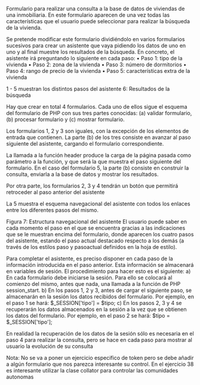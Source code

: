 Formulario para realizar una consulta a la base de datos de viviendas de una inmobiliaria.
En este formulario aparecen de una vez todas las características que el usuario puede seleccionar para realizar la búsqueda de la vivienda.

Se pretende modificar este formulario dividiéndolo en varios formularios sucesivos para crear un asistente que vaya pidiendo los datos de uno en uno y al final muestre los resultados de la búsqueda. En concreto, el asistente irá preguntando lo siguiente en cada paso:
•	Paso 1: tipo de la vivienda
•	Paso 2: zona de la vivienda
•	Paso 3: número de dormitorios 
•	Paso 4: rango de precio de la vivienda
•	Paso 5: características extra de la vivienda

1 - 5 muestran los distintos pasos del asistente
6: Resultados de la búsqueda

Hay que crear en total 4 formularios. Cada uno de ellos sigue el esquema del formulario de PHP con sus tres partes conocidas: (a) validar formulario, (b) procesar formulario y (c) mostrar formulario.

Los formularios 1, 2 y 3 son iguales, con la excepción de los elementos de entrada que contienen. La parte (b) de los tres consiste en avanzar al paso siguiente del asistente, cargando el formulario correspondiente. 

La llamada a la función header produce la carga de la página pasada como parámetro a la función, y que será la que muestra el paso siguiente del formulario. En el caso del formulario 5, la parte (b) consiste en construir la consulta, enviarla a la base de datos y mostrar los resultados.

Por otra parte, los formularios 2, 3 y 4 tendrán un botón que permitirá retroceder al paso anterior del asistente

La 5 muestra el esquema navegacional del asistente con todos los enlaces entre los diferentes pasos del mismo.

 
Figura 7: Estructura navegacional del asistente
El usuario puede saber en cada momento el paso en el que se encuentra gracias a las indicaciones que se le muestran encima del formulario, donde aparecen los cuatro pasos del asistente, estando el paso actual destacado respecto a los demás (a través de los estilos paso y pasoactual definidos en la hoja de estilo).

Para completar el asistente, es preciso disponer en cada paso de la información introducida en el paso anterior. Esta información se almacenará en variables de sesión. El procedimiento para hacer esto es el siguiente:
a)	En cada formulario debe iniciarse la sesión. Para ello se colocará al comienzo del mismo, antes que nada, una llamada a la función de PHP session_start.
b)	En los pasos 1, 2 y 3, antes de cargar el siguiente paso, se almacenarán en la sesión los datos recibidos del formulario. Por ejemplo, en el paso 1 se hará:
	$_SESSION['tipo'] = $tipo;
c)	En los pasos 2, 3 y 4 se recuperarán los datos almacenados en la sesión a la vez que se obtienen los datos del formulario. Por ejemplo, en el paso 2 se hará:
	$tipo = $_SESSION['tipo'];

En realidad la recuperación de los datos de la sesión sólo es necesaria en el paso 4 para realizar la consulta, pero se hace en cada paso para mostrar al usuario la evolución de su consulta

Nota: No se va a poner un ejercicio especifico de token pero se debe añadir a algún formulario que nos parezca interesante su control. 
En el ejercicio 38 es interesante utilizar la clase collator para controlar las comunidades autonomas

